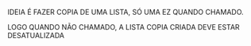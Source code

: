IDEIA É FAZER COPIA DE UMA LISTA, SÓ UMA EZ QUANDO CHAMADO.

LOGO QUANDO NÃO CHAMADO, A LISTA COPIA CRIADA DEVE ESTAR DESATUALIZADA
